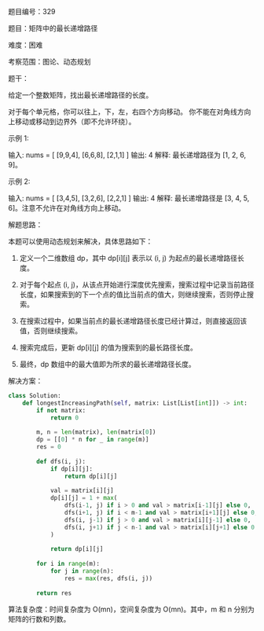 题目编号：329

题目：矩阵中的最长递增路径

难度：困难

考察范围：图论、动态规划

题干：

给定一个整数矩阵，找出最长递增路径的长度。

对于每个单元格，你可以往上，下，左，右四个方向移动。 你不能在对角线方向上移动或移动到边界外（即不允许环绕）。

示例 1:

输入: nums = 
[
  [9,9,4],
  [6,6,8],
  [2,1,1]
] 
输出: 4 
解释: 最长递增路径为 [1, 2, 6, 9]。

示例 2:

输入: nums = 
[
  [3,4,5],
  [3,2,6],
  [2,2,1]
] 
输出: 4 
解释: 最长递增路径是 [3, 4, 5, 6]。注意不允许在对角线方向上移动。

解题思路：

本题可以使用动态规划来解决，具体思路如下：

1. 定义一个二维数组 dp，其中 dp[i][j] 表示以 (i, j) 为起点的最长递增路径长度。

2. 对于每个起点 (i, j)，从该点开始进行深度优先搜索，搜索过程中记录当前路径长度，如果搜索到的下一个点的值比当前点的值大，则继续搜索，否则停止搜索。

3. 在搜索过程中，如果当前点的最长递增路径长度已经计算过，则直接返回该值，否则继续搜索。

4. 搜索完成后，更新 dp[i][j] 的值为搜索到的最长路径长度。

5. 最终，dp 数组中的最大值即为所求的最长递增路径长度。

解决方案：

```python
class Solution:
    def longestIncreasingPath(self, matrix: List[List[int]]) -> int:
        if not matrix:
            return 0
        
        m, n = len(matrix), len(matrix[0])
        dp = [[0] * n for _ in range(m)]
        res = 0
        
        def dfs(i, j):
            if dp[i][j]:
                return dp[i][j]
            
            val = matrix[i][j]
            dp[i][j] = 1 + max(
                dfs(i-1, j) if i > 0 and val > matrix[i-1][j] else 0,
                dfs(i+1, j) if i < m-1 and val > matrix[i+1][j] else 0,
                dfs(i, j-1) if j > 0 and val > matrix[i][j-1] else 0,
                dfs(i, j+1) if j < n-1 and val > matrix[i][j+1] else 0
            )
            
            return dp[i][j]
        
        for i in range(m):
            for j in range(n):
                res = max(res, dfs(i, j))
        
        return res
```

算法复杂度：时间复杂度为 O(mn)，空间复杂度为 O(mn)。其中，m 和 n 分别为矩阵的行数和列数。